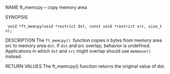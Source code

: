 NAME
     ft_memcpy – copy memory area

SYNOPSIS

     void *ft_memcpy(void *restrict dst, const void *restrict src, size_t n);

DESCRIPTION
     The `ft_memcpy() `function copies n bytes from memory area src to memory area `dst`.  If `dst` and src overlap, behavior is undefined.  Applications in which `dst` and `src` might overlap should use `memmove()` instead.

RETURN VALUES
     The ft_memcpy() function returns the original value of dst.
